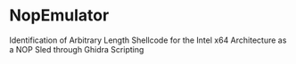 # NopEmulator
 Identification of Arbitrary Length Shellcode for the Intel x64 Architecture as a NOP Sled through Ghidra Scripting
